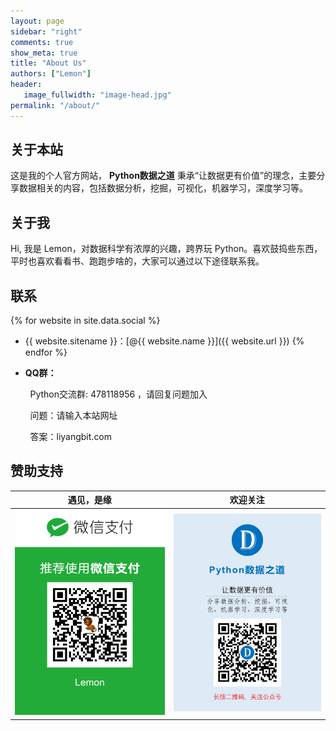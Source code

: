 ```yaml
---
layout: page
sidebar: "right"
comments: true
show_meta: true
title: "About Us"
authors: ["Lemon"]
header:
   image_fullwidth: "image-head.jpg"
permalink: "/about/"
---
```


## 关于本站

这是我的个人官方网站， **Python数据之道** 秉承“让数据更有价值”的理念，主要分享数据相关的内容，包括数据分析，挖掘，可视化，机器学习，深度学习等。

<!-- <i class="icon-github 72"></i> icon-github -->

## 关于我

Hi, 我是 Lemon，对数据科学有浓厚的兴趣，跨界玩 Python。喜欢鼓捣些东西，平时也喜欢看看书、跑跑步啥的，大家可以通过以下途径联系我。

## 联系

{% for website in site.data.social %}
* {{ website.sitename }}：[@{{ website.name }}]({{ website.url }})
{% endfor %}

* **QQ群：**

&nbsp;&nbsp;&nbsp;&nbsp;&nbsp;&nbsp;&nbsp;&nbsp;Python交流群: 478118956 ，请回复问题加入

&nbsp;&nbsp;&nbsp;&nbsp;&nbsp;&nbsp;&nbsp;&nbsp;问题：请输入本站网址

&nbsp;&nbsp;&nbsp;&nbsp;&nbsp;&nbsp;&nbsp;&nbsp;答案：liyangbit.com

## 赞助支持


| <center>遇见，是缘</center> | <center>欢迎关注</center> |
| ---------------------------------------- | ---------------------------------------- |
| <img src="/images/wechat-pay.png" width="300"/> | <img src="/images/foot.jpg" width="300"/> |
